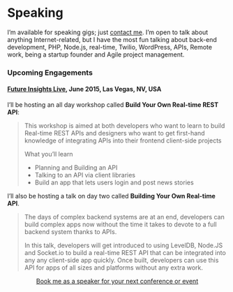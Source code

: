 # Speaking

I’m available for speaking gigs; just [contact me](http://rogerstringer.com/contact/ "Contact Me"). I’m open to talk about anything Internet-related, but I have the most fun talking about back-end development, PHP, Node.js, real-time, Twilio, WordPress, APIs, Remote work, being a startup founder and Agile project management.

### Upcoming Engagements

#### [Future Insights Live](https://futureinsightslive.com/las-vegas-2015/), June 2015, Las Vegas, NV, USA

I’ll be hosting an all day workshop called **Build Your Own Real-time REST API**:

> This workshop is aimed at both developers who want to learn to build Real-time REST APIs and designers who want to get first-hand knowledge of integrating APIs into their frontend client-side projects
> 
> What you’ll learn
> 
> - Planning and Building an API
> - Talking to an API via client libraries
> - Build an app that lets users login and post news stories

I’ll also be hosting a talk on day two called **Building Your Own Real-time API**.

> The days of complex backend systems are at an end, developers can build complex apps now without the time it takes to devote to a full backend system thanks to APIs.
> 
> In this talk, developers will get introduced to using LevelDB, Node.JS and Socket.io to build a real-time REST API that can be integrated into any any client-side app quickly. Once built, developers can use this API for apps of all sizes and platforms without any extra work.

<div style="text-align:center;">
	<a href="http://rogerstringer.com/contact/" class="button">Book me as a speaker for your next conference or event</a>
</div>